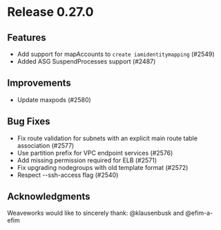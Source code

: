 # Release 0.27.0

## Features

- Add support for mapAccounts to `create iamidentitymapping` (#2549)
- Added ASG SuspendProcesses support (#2487)

## Improvements

- Update maxpods (#2580)

## Bug Fixes

- Fix route validation for subnets with an explicit main route table association (#2577)
- Use partition prefix for VPC endpoint services (#2576)
- Add missing permission required for ELB (#2571)
- Fix upgrading nodegroups with old template format (#2572)
- Respect --ssh-access flag (#2540)

## Acknowledgments
Weaveworks would like to sincerely thank:
 @klausenbusk and @efim-a-efim
